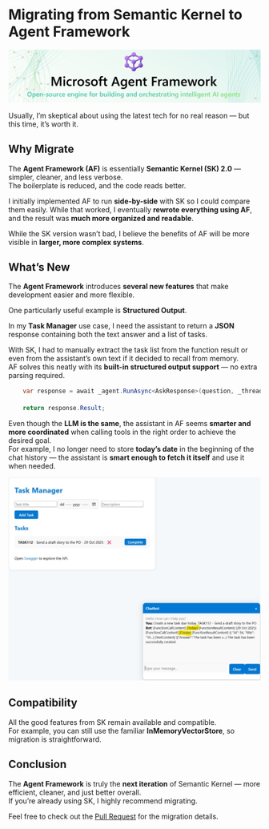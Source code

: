 # Migrating from Semantic Kernel to Agent Framework
![agent-framework](agent-framework.png)

Usually, I’m skeptical about using the latest tech for no real reason — but this time, it’s worth it.

## Why Migrate

The **Agent Framework (AF)** is essentially **Semantic Kernel (SK) 2.0** — simpler, cleaner, and less verbose.  
The boilerplate is reduced, and the code reads better.

I initially implemented AF to run **side-by-side** with SK so I could compare them easily. While that worked, I eventually **rewrote everything using AF**, and the result was **much more organized and readable**.

While the SK version wasn’t bad, I believe the benefits of AF will be more visible in **larger, more complex systems**.

## What’s New

The **Agent Framework** introduces **several new features** that make development easier and more flexible.

One particularly useful example is **Structured Output**.

In my **Task Manager** use case, I need the assistant to return a **JSON** response containing both the text answer and a list of tasks.

With SK, I had to manually extract the task list from the function result or even from the assistant’s own text if it decided to recall from memory.  
AF solves this neatly with its **built-in structured output support** — no extra parsing required.

```c#
    var response = await _agent.RunAsync<AskResponse>(question, _thread);
    
    return response.Result;
```

Even though the **LLM is the same**, the assistant in AF seems **smarter and more coordinated** when calling tools in the right order to achieve the desired goal.  
For example, I no longer need to store **today’s date** in the beginning of the chat history — the assistant is **smart enough to fetch it itself** and use it when needed.

![create a task today](create-a-new-task-today-3.jpg)

## Compatibility

All the good features from SK remain available and compatible.  
For example, you can still use the familiar **InMemoryVectorStore**, so migration is straightforward.

## Conclusion

The **Agent Framework** is truly the **next iteration** of Semantic Kernel — more efficient, cleaner, and just better overall.  
If you’re already using SK, I highly recommend migrating.

Feel free to check out the [Pull Request](https://github.com/kiril-vassilev/task-manager-with-assistant/tree/migrate-to-agent-framework) for the migration details.
